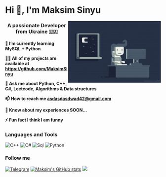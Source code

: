 # Hi 👋, I'm Maksim Sinyu
<p align="center">
  <img src="assets/68747470733a2f2f692e70696e696d672e636f6d2f6f726967696e616c732f65342f32362f37302f65343236373032656466383734623138316163656431653266613563366364652e676966.gif" width="300" height="200" align="right" />
</p>


<center>

### A passionate Developer from Ukraine 🇺🇦

</center>

<h4>

🌱 I’m currently learning MySQL + Python

👨‍💻 All of my projects are available at https://github.com/MaksimSinyu

💬 Ask me about Python, C++, C#, Leetcode, Algorithms & Data structures

📫 How to reach me asdasdasdwad42@gmail.com

📄 Know about my experiences SOON...

⚡ Fun fact I think I am funny</h4>



### Languages and Tools
![C++](https://img.shields.io/badge/-C++-090909?style=for-the-badge&logo=C%2b%2b&logoColor=6296CC)
![C#](https://img.shields.io/badge/c%23-090909?style=for-the-badge&logo=c-sharp&logoColor=162345)
![Sql](https://img.shields.io/badge/-Sql-090909?style=for-the-badge&logo=mysql&logoColor=47C5F)
![Python](https://img.shields.io/badge/-Python-090909?style=for-the-badge&logo=python&logoColor=FFDF00)


### Follow me
[![Telegram](https://img.shields.io/badge/-Telegram-090909?style=for-the-badge&logo=telegram&logoColor=27A0D9)](https://t.me/aaaaaaaaaoaao)
[![Maksim's GitHub stats](https://github-readme-stats.vercel.app/api?username=maksimsinyu)](https://github.com/anuraghazra/github-readme-stats)
![](https://leetcard.jacoblin.cool/hardsuit?ext=contest)